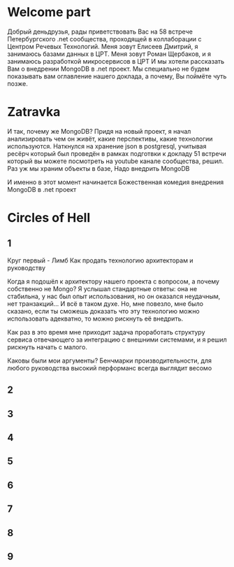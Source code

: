 # Welcome part
Добрый деньдрузья, рады приветствовать Вас на 58 встрече Петербургского .net сообщества, проходящей в коллаборации с Центром Речевых Технологий.
Меня зовут Елисеев Дмитрий, я занимаюсь базами данных в ЦРТ.
Меня зовут Роман Щербаков, и я занимаюсь разработкой микросервисов в ЦРТ
И мы хотели рассказать Вам о внедрении MongoDB в .net проект.
Мы специально не будем показывать вам оглавление нашего доклада, а почему, Вы поймёте чуть позже.

# Zatravka
И так, почему же MongoDB?
Придя на новый проект, я начал анализировать чем он живёт, какие перспективы, какие технологии используются.
Наткнулся на хранение json в postgresql, учитывая ресёрч который был проведён в рамках подготвки к докладу 51 встречи который вы можете посмотреть на youtube канале сообщества, решил. Раз уж мы храним объекты в базе, Надо внедрить MongoDB

И именно в этот момент начинается Божественная комедия внедрения MongoDB в .net проект
#  Circles of Hell

## 1
Круг первый - Лимб
Как продать технологию архитекторам и руководству

Когда я подошёл к архитектору нашего проекта с вопросом, а почему собственно не Mongo? Я услышал стандартные ответы: она не стабильна, у нас был опыт использования, но он оказался неудачным, нет транзакций... И всё в таком духе. Но, мне повезло, мне было сказано, если ты сможешь доказать что эту технологию можно использовать адекватно, то можно рискнуть её внедрить.

Как раз в это время мне приходит задача проработать структуру сервиса отвечающего за интеграцию с внешними системами, и я решил рискнуть начать с малого.

Каковы были мои аргументы? Бенчмарки производительности, для любого руководства высокий перформанс всегда выглядит весомо
## 2

## 3

## 4

## 5

## 6

## 7

## 8

## 9
